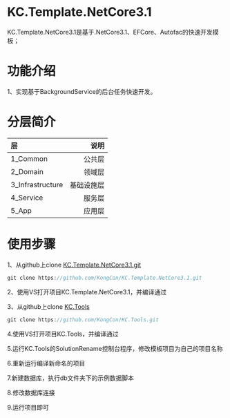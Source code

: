 # KC.Template.NetCore3.1
KC.Template.NetCore3.1是基于.NetCore3.1、EFCore、Autofac的快速开发模板；

# 功能介绍

1、实现基于BackgroundService的后台任务快速开发。

# 分层简介
| 层 | 说明 |
| :---------------- | --------------: |
| 1_Common          | 公共层     |
| 2_Domain          | 领域层       | 
| 3_Infrastructure  | 基础设施层   | 
| 4_Service         | 服务层     | 
| 5_App             | 应用层     |


# 使用步骤
1、从github上clone <a href="https://github.com/KongCon/KC.Template.NetCore3.1">KC.Template.NetCore3.1.git</a>
```csharp
git clone https://github.com/KongCon/KC.Template.NetCore3.1.git
```
2、使用VS打开项目KC.Template.NetCore3.1，并编译通过

3、从github上clone <a href="https://github.com/KongCon/KC.Tools">KC.Tools</a>
```csharp
git clone https://github.com/KongCon/KC.Tools.git
```
4.使用VS打开项目KC.Tools，并编译通过

5.运行KC.Tools的SolutionRename控制台程序，修改模板项目为自己的项目名称

6.重新运行编译新命名的项目

7.新建数据库，执行db文件夹下的示例数据脚本

8.修改数据库连接

9.运行项目即可
